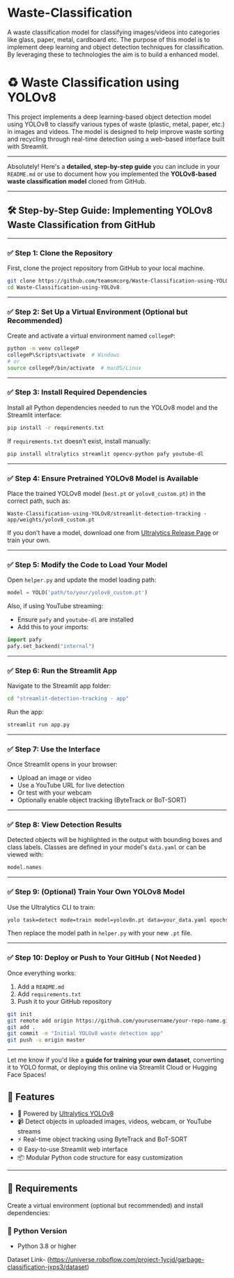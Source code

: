 # Waste-Classification
A waste classification model for classifying images/videos into categories like glass, paper, metal, cardboard etc.  The purpose of this model is to implement deep learning and object detection techniques for classification. By leveraging these to technologies the aim is to build a enhanced model.

# ♻️ Waste Classification using YOLOv8

This project implements a deep learning-based object detection model using YOLOv8 to classify various types of waste (plastic, metal, paper, etc.) in images and videos. The model is designed to help improve waste sorting and recycling through real-time detection using a web-based interface built with Streamlit.

---
Absolutely! Here's a **detailed, step-by-step guide** you can include in your `README.md` or use to document how you implemented the **YOLOv8-based waste classification model** cloned from GitHub.

---

## 🛠️ Step-by-Step Guide: Implementing YOLOv8 Waste Classification from GitHub

---

### ✅ **Step 1: Clone the Repository**

First, clone the project repository from GitHub to your local machine.

```bash
git clone https://github.com/teamsmcorg/Waste-Classification-using-YOLOv8.git
cd Waste-Classification-using-YOLOv8
```

---

### ✅ **Step 2: Set Up a Virtual Environment (Optional but Recommended)**

Create and activate a virtual environment named `collegeP`:

```bash
python -m venv collegeP
collegeP\Scripts\activate  # Windows
# or
source collegeP/bin/activate  # macOS/Linux
```

---

### ✅ **Step 3: Install Required Dependencies**

Install all Python dependencies needed to run the YOLOv8 model and the Streamlit interface:

```bash
pip install -r requirements.txt
```

If `requirements.txt` doesn't exist, install manually:

```bash
pip install ultralytics streamlit opencv-python pafy youtube-dl
```

---

### ✅ **Step 4: Ensure Pretrained YOLOv8 Model is Available**

Place the trained YOLOv8 model (`best.pt` or `yolov8_custom.pt`) in the correct path, such as:

```
Waste-Classification-using-YOLOv8/streamlit-detection-tracking - app/weights/yolov8_custom.pt
```

If you don't have a model, download one from [Ultralytics Release Page](https://github.com/ultralytics/assets/releases) or train your own.

---

### ✅ **Step 5: Modify the Code to Load Your Model**

Open `helper.py` and update the model loading path:

```python
model = YOLO('path/to/your/yolov8_custom.pt')
```

Also, if using YouTube streaming:

* Ensure `pafy` and `youtube-dl` are installed
* Add this to your imports:

```python
import pafy
pafy.set_backend("internal")
```

---

### ✅ **Step 6: Run the Streamlit App**

Navigate to the Streamlit app folder:

```bash
cd "streamlit-detection-tracking - app"
```

Run the app:

```bash
streamlit run app.py
```

---

### ✅ **Step 7: Use the Interface**

Once Streamlit opens in your browser:

* Upload an image or video
* Use a YouTube URL for live detection
* Or test with your webcam
* Optionally enable object tracking (ByteTrack or BoT-SORT)

---

### ✅ **Step 8: View Detection Results**

Detected objects will be highlighted in the output with bounding boxes and class labels. Classes are defined in your model's `data.yaml` or can be viewed with:

```python
model.names
```

---

### ✅ **Step 9: (Optional) Train Your Own YOLOv8 Model**

Use the Ultralytics CLI to train:

```bash
yolo task=detect mode=train model=yolov8n.pt data=your_data.yaml epochs=50 imgsz=640
```

Then replace the model path in `helper.py` with your new `.pt` file.

---

### ✅ **Step 10: Deploy or Push to Your GitHub** ( Not Needed )

Once everything works:

1. Add a `README.md`
2. Add `requirements.txt`
3. Push it to your GitHub repository

```bash
git init
git remote add origin https://github.com/yourusername/your-repo-name.git
git add .
git commit -m "Initial YOLOv8 waste detection app"
git push -u origin master
```

---

Let me know if you'd like a **guide for training your own dataset**, converting it to YOLO format, or deploying this online via Streamlit Cloud or Hugging Face Spaces!

## 🚀 Features

- 🧠 Powered by [Ultralytics YOLOv8](https://github.com/ultralytics/ultralytics)
- 📹 Detect objects in uploaded images, videos, webcam, or YouTube streams
- ⚡ Real-time object tracking using ByteTrack and BoT-SORT
- 🌐 Easy-to-use Streamlit web interface
- 📦 Modular Python code structure for easy customization

---

## 🧱 Requirements

Create a virtual environment (optional but recommended) and install dependencies:

### 🔧 Python Version
- Python 3.8 or higher
  
 Dataset Link- (https://universe.roboflow.com/project-1ycjd/garbage-classification-jxps3/dataset)
